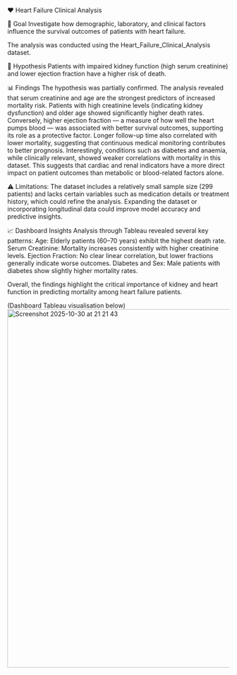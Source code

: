 ❤️ Heart Failure Clinical Analysis

🎯 Goal
Investigate how demographic, laboratory, and clinical factors influence the survival outcomes of patients with heart failure.

The analysis was conducted using the Heart_Failure_Clinical_Analysis dataset.

🧠 Hypothesis
Patients with impaired kidney function (high serum creatinine) and lower ejection fraction have a higher risk of death.

📊 Findings
The hypothesis was partially confirmed.
The analysis revealed that serum creatinine and age are the strongest predictors of increased mortality risk.
Patients with high creatinine levels (indicating kidney dysfunction) and older age showed significantly higher death rates.
Conversely, higher ejection fraction — a measure of how well the heart pumps blood — was associated with better survival outcomes, supporting its role as a protective factor.
Longer follow-up time also correlated with lower mortality, suggesting that continuous medical monitoring contributes to better prognosis.
Interestingly, conditions such as diabetes and anaemia, while clinically relevant, showed weaker correlations with mortality in this dataset.
This suggests that cardiac and renal indicators have a more direct impact on patient outcomes than metabolic or blood-related factors alone.

⚠️ Limitations:
The dataset includes a relatively small sample size (299 patients) and lacks certain variables such as medication details or treatment history, which could refine the analysis.
Expanding the dataset or incorporating longitudinal data could improve model accuracy and predictive insights.

📈 Dashboard Insights
Analysis through Tableau revealed several key patterns:
Age: Elderly patients (60–70 years) exhibit the highest death rate.
Serum Creatinine: Mortality increases consistently with higher creatinine levels.
Ejection Fraction: No clear linear correlation, but lower fractions generally indicate worse outcomes.
Diabetes and Sex: Male patients with diabetes show slightly higher mortality rates.

Overall, the findings highlight the critical importance of kidney and heart function in predicting mortality among heart failure patients.

(Dashboard Tableau visualisation below)
<img width="1435" height="813" alt="Screenshot 2025-10-30 at 21 21 43" src="https://github.com/user-attachments/assets/083fc4d3-ba50-47d8-90fe-c927e431ce3e" />
